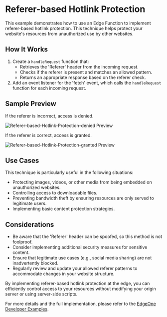 # Referer-based Hotlink Protection

This example demonstrates how to use an Edge Function to implement referer-based hotlink protection. This technique helps protect your website's resources from unauthorized use by other websites.

## How It Works

1. Create a `handleRequest` function that:
   - Retrieves the 'Referer' header from the incoming request.
   - Checks if the referer is present and matches an allowed pattern.
   - Returns an appropriate response based on the referer check.
2. Add an event listener for the 'fetch' event, which calls the `handleRequest` function for each incoming request.

## Sample Preview

If the referer is incorrect, access is denied.

![Referer-based-Hotlink-Protection-denied Preview](../image/Referer-based-Hotlink-Protection-denied.avif)

If the referer is correct, access is granted.

![Referer-based-Hotlink-Protection-granted Preview](../image/Referer-based-Hotlink-Protection-granted.avif)

## Use Cases

This technique is particularly useful in the following situations:

- Protecting images, videos, or other media from being embedded on unauthorized websites.
- Controlling access to downloadable files.
- Preventing bandwidth theft by ensuring resources are only served to legitimate users.
- Implementing basic content protection strategies.

## Considerations

- Be aware that the 'Referer' header can be spoofed, so this method is not foolproof.
- Consider implementing additional security measures for sensitive content.
- Ensure that legitimate use cases (e.g., social media sharing) are not inadvertently blocked.
- Regularly review and update your allowed referer patterns to accommodate changes in your website structure.

By implementing referer-based hotlink protection at the edge, you can efficiently control access to your resources without modifying your origin server or using server-side scripts.

For more details and the full implementation, please refer to the [EdgeOne Developer Examples](https://edgeone.ai/developer/examples/hub-customrefererantileeching).
